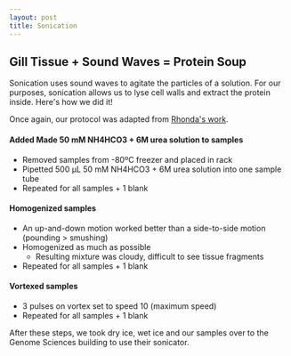 ```yaml
---
layout: post
title: Sonication
---
```


## Gill Tissue + Sound Waves = Protein Soup

Sonication uses sound waves to agitate the particles of a solution. For our purposes, sonication allows us to lyse cell walls and extract the protein inside. Here's how we did it!

Once again, our protocol was adapted from [Rhonda's work](https://github.com/sr320/LabDocs/blob/master/protocols/ProteinprepforMSMS.md).

#### **Added Made 50 mM NH4HCO3 + 6M urea solution to samples**

- Removed samples from -80ºC freezer and placed in rack
- Pipetted 500 µL 50 mM NH4HCO3 + 6M urea solution into one sample tube
- Repeated for all samples + 1 blank

#### **Homogenized samples**
- An up-and-down motion worked better than a side-to-side motion (pounding > smushing)
- Homogenized as much as possible
  - Resulting mixture was cloudy, difficult to see tissue fragments
- Repeated for all samples + 1 blank
  
#### **Vortexed samples**
- 3 pulses on vortex set to speed 10 (maximum speed)
- Repeated for all samples + 1 blank

After these steps, we took dry ice, wet ice and our samples over to the Genome Sciences building to use their sonicator.
